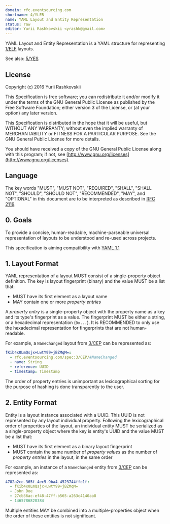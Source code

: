 ```yaml
---
domain: rfc.eventsourcing.com
shortname: 4/YLER
name: YAML Layout and Entity Representation
status: raw
editor: Yurii Rashkovskii <yrashk@gmail.com>
---
```


YAML Layout and Entity Representation is a YAML structure for representing [1/ELF](../1/README.md) layouts.

See also: [5/YES](../5/README.md)

## License

Copyright (c) 2016 Yurii Rashkovskii

This Specification is free software; you can redistribute it and/or modify it under the terms of the GNU General Public License as published by the Free Software Foundation; either version 3 of the License, or (at your option) any later version.

This Specification is distributed in the hope that it will be useful, but WITHOUT ANY WARRANTY; without even the implied warranty of MERCHANTABILITY or FITNESS FOR A PARTICULAR PURPOSE. See the GNU General Public License for more details.

You should have received a copy of the GNU General Public License along with this program; if not, see [http://www.gnu.org/licenses](http://www.gnu.org/licenses).

## Language

The key words "MUST", "MUST NOT", "REQUIRED", "SHALL", "SHALL NOT", "SHOULD", "SHOULD NOT", "RECOMMENDED", "MAY", and "OPTIONAL" in this document are to be interpreted as described in [RFC 2119](http://tools.ietf.org/html/rfc2119).

## 0. Goals

To provide a concise, human-readable, machine-parseable universal representation of layouts to be understood and re-used across projects.

This specification is aiming compatibility with [YAML 1.1](http://www.yaml.org/spec/1.1)

## 1. Layout Format

YAML representation of a layout MUST consist of a single-property object definition. The key is layout fingerprint (binary) and the value MUST be a list that:

* MUST have its first element as a layout name
* MAY contain one or more *property entries*

A *property entry* is a single-property object with the property name as a key and its type's fingerprint as a value. The fingerprint MUST be
either a string, or a hexadecimal representation (`0x...`). It is RECOMMENDED
to only use the hexadecimal representation for fingerprints that are not human-readable.

For example, a `NameChanged` layout from [3/CEP](../3/README.md) can be represented as:

```yaml
fKib4x0LmQsjx+LwtY99+jBZMqM=:
  - rfc.eventsourcing.com/spec:3/CEP/#NameChanged
  - name: String
  - reference: UUID
  - timestamp: Timestamp
```

The order of property entries is unimportant as lexicographical sorting for the purpose of hashing is done transparently to the user.

## 2. Entity Format

Entity is a layout instance associated with a UUID. This UUID is not represented by any layout individual property. Following the lexicographical order of properties of the layout, an individual entity MUST be serialized as a single-property object where the key is entity's UUID and the value MUST be a list that:

* MUST have its first element as a binary layout fingerprint
* MUST contain the same number of *property values* as the number of *property entries* in the layout, in the same order

For example, an instance of a `NameChanged` entity from [3/CEP](../3/README.md) can be represented as:

```yaml
4782a2cc-365f-4ec5-9ba4-4523744ffc1f:
  - fKib4x0LmQsjx+LwtY99+jBZMqM=
  - John Doe
  - 27cb36ac-ef48-47ff-b565-a263c4140aa8
  - 1465786828384
```

Multiple entities MAY be combined into a multiple-properties object when the order of these entities is not significant.
